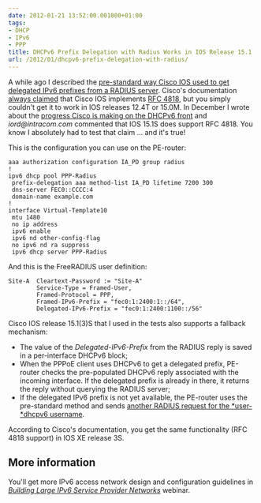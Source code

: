 ```yaml
---
date: 2012-01-21 13:52:00.001000+01:00
tags:
- DHCP
- IPv6
- PPP
title: DHCPv6 Prefix Delegation with Radius Works in IOS Release 15.1
url: /2012/01/dhcpv6-prefix-delegation-with-radius/
---
```

A while ago I described the [pre-standard way Cisco IOS used to get delegated IPv6 prefixes from a RADIUS server](/2011/03/dhcpv6-radius-integration-cisco-way/). Cisco's documentation [always claimed](http://www.cisco.com/en/US/prod/collateral/iosswrel/ps8802/ps6968/ps6350/prod_bulletin0900aecd802eaa4f.html) that Cisco IOS implements [RFC 4818](http://tools.ietf.org/html/rfc4818), but you simply couldn't get it to work in IOS releases 12.4T or 15.0M. In December I wrote about the [progress Cisco is making on the DHCPv6 front](/2011/12/dhcpv6-server-on-cisco-ios-making/) and *iord\@intracom.com* commented that IOS 15.1S does support RFC 4818. You know I absolutely had to test that claim \... and it's true!
<!--more-->
This is the configuration you can use on the PE-router:

``` {.code}
aaa authorization configuration IA_PD group radius
!
ipv6 dhcp pool PPP-Radius
 prefix-delegation aaa method-list IA_PD lifetime 7200 300
 dns-server FEC0::CCCC:4
 domain-name example.com
!
interface Virtual-Template10
 mtu 1480
 no ip address
 ipv6 enable
 ipv6 nd other-config-flag
 no ipv6 nd ra suppress
 ipv6 dhcp server PPP-Radius
```

And this is the FreeRADIUS user definition:

``` {.code}
Site-A  Cleartext-Password := "Site-A"
        Service-Type = Framed-User,
        Framed-Protocol = PPP,
        Framed-IPv6-Prefix = "fec0:1:2400:1::/64",
        Delegated-IPv6-Prefix = "fec0:1:2400:1100::/56"
```

Cisco IOS release 15.1(3)S that I used in the tests also supports a fallback mechanism:

-   The value of the *Delegated-IPv6-Prefix* from the RADIUS reply is saved in a per-interface DHCPv6 block;
-   When the PPPoE client uses DHCPv6 to get a delegated prefix, PE-router checks the pre-populated DHCPv6 reply associated with the incoming interface. If the delegated prefix is already in there, it returns the reply without querying the RADIUS server;
-   If the delegated IPv6 prefix is not yet available, the PE-router uses the pre-standard method and sends [another RADIUS request for the *user-*dhcpv6 username](/2011/03/dhcpv6-radius-integration-cisco-way/).

According to Cisco's documentation, you get the same functionality (RFC 4818 support) in IOS XE release 3S.

## More information

You'll get more IPv6 access network design and configuration guidelines in [*Building Large IPv6 Service Provider Networks*](http://www.ipspace.net/IPv6SPCore) webinar.
